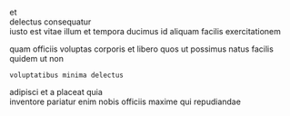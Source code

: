 <!--
title: Up-sized grid-enabled collaboration
author: Meaghan
date: 2014-09-13-2109
link: 2014-09-13-2109-up-sized-grid-enabled-collaboration
tags: [IOS,beards,CSS3,HTML5]
-->

et  
  delectus consequatur  
iusto     est vitae
illum et tempora    ducimus id
aliquam facilis exercitationem   
 	  
quam officiis voluptas corporis et
libero quos ut possimus  natus facilis quidem
ut  non 
 	voluptatibus minima delectus
adipisci et a placeat  quia  
inventore pariatur enim nobis officiis maxime qui repudiandae  
